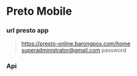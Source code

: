 # Preto Mobile

### url presto app
> https://presto-online.barongpos.com/home
> superadministrator@gmail.com
> password

### Api

